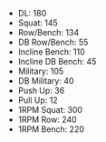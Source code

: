 * DL: 180
*  Squat: 145
*  Row/Bench: 134
*  DB Row/Bench: 55
*  Incline Bench: 110
*  Incline DB Bench: 45
*  Military: 105
*  DB Military: 40
*  Push Up: 36
*  Pull Up: 12
*  1RPM Squat: 300
*  1RPM Row: 240
*  1RPM Bench: 220
